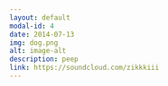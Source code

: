 ```yaml
---
layout: default
modal-id: 4
date: 2014-07-13
img: dog.png
alt: image-alt
description: peep
link: https://soundcloud.com/zikkkiii
---
```

